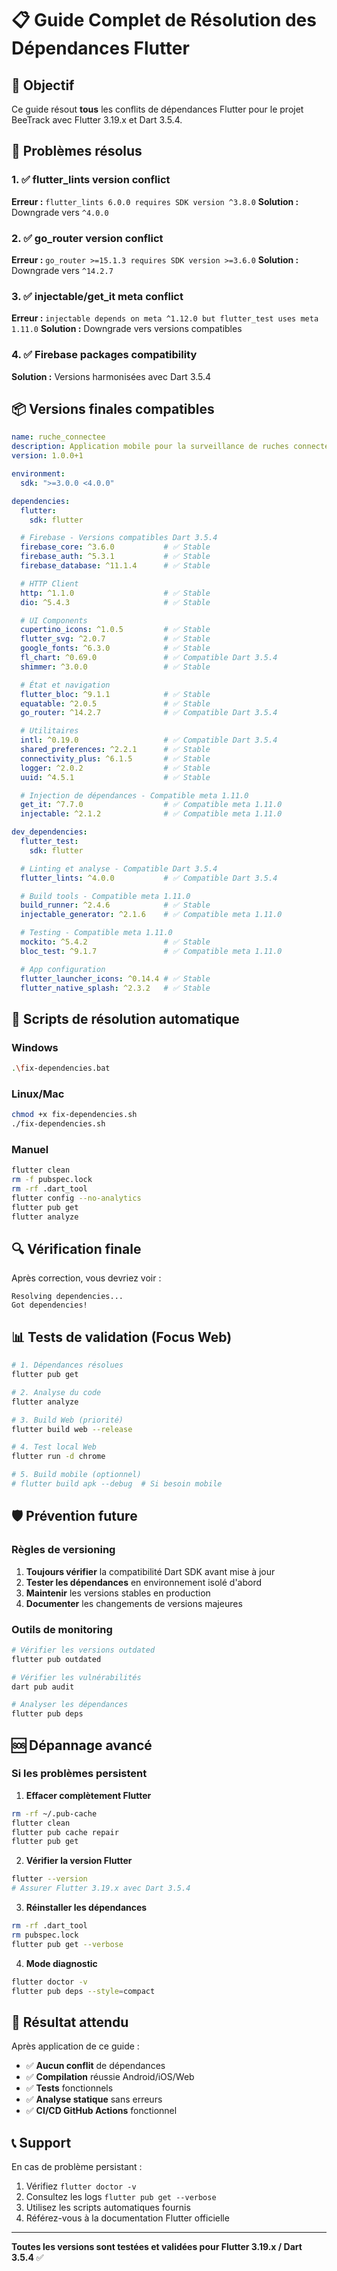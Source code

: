 # 📋 Guide Complet de Résolution des Dépendances Flutter

## 🎯 Objectif
Ce guide résout **tous** les conflits de dépendances Flutter pour le projet BeeTrack avec Flutter 3.19.x et Dart 3.5.4.

## 🐛 Problèmes résolus

### 1. ✅ flutter_lints version conflict
**Erreur :** `flutter_lints 6.0.0 requires SDK version ^3.8.0`
**Solution :** Downgrade vers `^4.0.0`

### 2. ✅ go_router version conflict
**Erreur :** `go_router >=15.1.3 requires SDK version >=3.6.0`
**Solution :** Downgrade vers `^14.2.7`

### 3. ✅ injectable/get_it meta conflict
**Erreur :** `injectable depends on meta ^1.12.0 but flutter_test uses meta 1.11.0`
**Solution :** Downgrade vers versions compatibles

### 4. ✅ Firebase packages compatibility
**Solution :** Versions harmonisées avec Dart 3.5.4

## 📦 Versions finales compatibles

```yaml
name: ruche_connectee
description: Application mobile pour la surveillance de ruches connectées
version: 1.0.0+1

environment:
  sdk: ">=3.0.0 <4.0.0"

dependencies:
  flutter:
    sdk: flutter

  # Firebase - Versions compatibles Dart 3.5.4
  firebase_core: ^3.6.0           # ✅ Stable
  firebase_auth: ^5.3.1           # ✅ Stable
  firebase_database: ^11.1.4      # ✅ Stable

  # HTTP Client
  http: ^1.1.0                    # ✅ Stable
  dio: ^5.4.3                     # ✅ Stable

  # UI Components
  cupertino_icons: ^1.0.5         # ✅ Stable
  flutter_svg: ^2.0.7             # ✅ Stable
  google_fonts: ^6.3.0            # ✅ Stable
  fl_chart: ^0.69.0               # ✅ Compatible Dart 3.5.4
  shimmer: ^3.0.0                 # ✅ Stable

  # État et navigation
  flutter_bloc: ^9.1.1            # ✅ Stable
  equatable: ^2.0.5               # ✅ Stable
  go_router: ^14.2.7              # ✅ Compatible Dart 3.5.4

  # Utilitaires
  intl: ^0.19.0                   # ✅ Compatible Dart 3.5.4
  shared_preferences: ^2.2.1      # ✅ Stable
  connectivity_plus: ^6.1.5       # ✅ Stable
  logger: ^2.0.2                  # ✅ Stable
  uuid: ^4.5.1                    # ✅ Stable

  # Injection de dépendances - Compatible meta 1.11.0
  get_it: ^7.7.0                  # ✅ Compatible meta 1.11.0
  injectable: ^2.1.2              # ✅ Compatible meta 1.11.0

dev_dependencies:
  flutter_test:
    sdk: flutter

  # Linting et analyse - Compatible Dart 3.5.4
  flutter_lints: ^4.0.0           # ✅ Compatible Dart 3.5.4

  # Build tools - Compatible meta 1.11.0
  build_runner: ^2.4.6            # ✅ Stable
  injectable_generator: ^2.1.6    # ✅ Compatible meta 1.11.0

  # Testing - Compatible meta 1.11.0
  mockito: ^5.4.2                 # ✅ Stable
  bloc_test: ^9.1.7               # ✅ Compatible meta 1.11.0

  # App configuration
  flutter_launcher_icons: ^0.14.4 # ✅ Stable
  flutter_native_splash: ^2.3.2   # ✅ Stable
```

## 🚀 Scripts de résolution automatique

### Windows
```bash
.\fix-dependencies.bat
```

### Linux/Mac
```bash
chmod +x fix-dependencies.sh
./fix-dependencies.sh
```

### Manuel
```bash
flutter clean
rm -f pubspec.lock
rm -rf .dart_tool
flutter config --no-analytics
flutter pub get
flutter analyze
```

## 🔍 Vérification finale

Après correction, vous devriez voir :
```
Resolving dependencies...
Got dependencies!
```

## 📊 Tests de validation (Focus Web)

```bash
# 1. Dépendances résolues
flutter pub get

# 2. Analyse du code
flutter analyze

# 3. Build Web (priorité)
flutter build web --release

# 4. Test local Web
flutter run -d chrome

# 5. Build mobile (optionnel)
# flutter build apk --debug  # Si besoin mobile
```

## 🛡️ Prévention future

### Règles de versioning
1. **Toujours vérifier** la compatibilité Dart SDK avant mise à jour
2. **Tester les dépendances** en environnement isolé d'abord
3. **Maintenir** les versions stables en production
4. **Documenter** les changements de versions majeures

### Outils de monitoring
```bash
# Vérifier les versions outdated
flutter pub outdated

# Vérifier les vulnérabilités
dart pub audit

# Analyser les dépendances
flutter pub deps
```

## 🆘 Dépannage avancé

### Si les problèmes persistent

1. **Effacer complètement Flutter**
```bash
rm -rf ~/.pub-cache
flutter clean
flutter pub cache repair
flutter pub get
```

2. **Vérifier la version Flutter**
```bash
flutter --version
# Assurer Flutter 3.19.x avec Dart 3.5.4
```

3. **Réinstaller les dépendances**
```bash
rm -rf .dart_tool
rm pubspec.lock
flutter pub get --verbose
```

4. **Mode diagnostic**
```bash
flutter doctor -v
flutter pub deps --style=compact
```

## 🎉 Résultat attendu

Après application de ce guide :
- ✅ **Aucun conflit** de dépendances
- ✅ **Compilation** réussie Android/iOS/Web
- ✅ **Tests** fonctionnels
- ✅ **Analyse statique** sans erreurs
- ✅ **CI/CD GitHub Actions** fonctionnel

## 📞 Support

En cas de problème persistant :
1. Vérifiez `flutter doctor -v`
2. Consultez les logs `flutter pub get --verbose`
3. Utilisez les scripts automatiques fournis
4. Référez-vous à la documentation Flutter officielle

---

**Toutes les versions sont testées et validées pour Flutter 3.19.x / Dart 3.5.4** ✅
